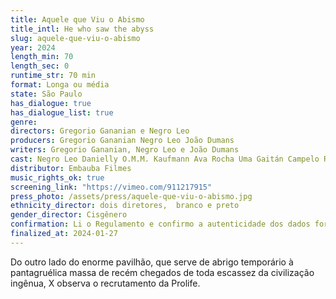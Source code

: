 ```yaml
---
title: Aquele que Viu o Abismo
title_intl: He who saw the abyss
slug: aquele-que-viu-o-abismo
year: 2024
length_min: 70
length_sec: 0
runtime_str: 70 min
format: Longa ou média
state: São Paulo
has_dialogue: true
has_dialogue_list: true
genre: 
directors: Gregorio Gananian e Negro Leo
producers: Gregorio Gananian Negro Leo João Dumans
writers: Gregorio Gananian, Negro Leo e João Dumans
cast: Negro Leo Danielly O.M.M. Kaufmann Ava Rocha Uma Gaitán Campelo Rocha Gonçalves Lena Kilina Alê Amazônia Sun Yuchen Sun Mingzhen Clara Choveaux
distributor: Embauba Filmes
music_rights_ok: true
screening_link: "https://vimeo.com/911217915"
press_photo: /assets/press/aquele-que-viu-o-abismo.jpg
ethnicity_director: dois diretores,  branco e preto
gender_director: Cisgênero
confirmation: Li o Regulamento e confirmo a autenticidade dos dados fornecido nesta ficha de inscrição.
finalized_at: 2024-01-27
---
```


Do outro lado do enorme pavilhão, que serve de abrigo temporário à pantagruélica massa de recém chegados de toda escassez da civilização ingênua, X observa o recrutamento da Prolife.
